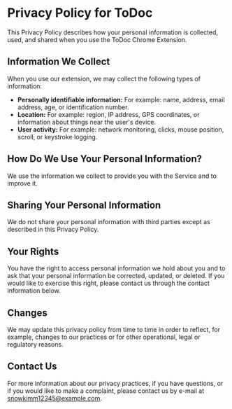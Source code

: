 # Privacy Policy for ToDoc

This Privacy Policy describes how your personal information is collected, used, and shared when you use the ToDoc Chrome Extension.

## Information We Collect

When you use our extension, we may collect the following types of information:

*   **Personally identifiable information:** For example: name, address, email address, age, or identification number.
*   **Location:** For example: region, IP address, GPS coordinates, or information about things near the user's device.
*   **User activity:** For example: network monitoring, clicks, mouse position, scroll, or keystroke logging.

## How Do We Use Your Personal Information?

We use the information we collect to provide you with the Service and to improve it.

## Sharing Your Personal Information

We do not share your personal information with third parties except as described in this Privacy Policy.

## Your Rights

You have the right to access personal information we hold about you and to ask that your personal information be corrected, updated, or deleted. If you would like to exercise this right, please contact us through the contact information below.

## Changes

We may update this privacy policy from time to time in order to reflect, for example, changes to our practices or for other operational, legal or regulatory reasons.

## Contact Us

For more information about our privacy practices, if you have questions, or if you would like to make a complaint, please contact us by e-mail at snowkimm12345@example.com.